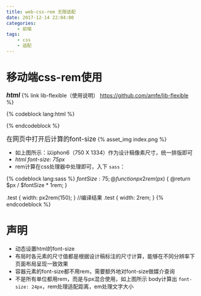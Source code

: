 ```yaml
---
title: web-css-rem 无限适配
date: 2017-12-14 22:04:00
categories:
    - 前端
tags:
    - css
    - 适配
---
```


# 移动端css-rem使用

<big>***html***</big>
{% link lib-flexible（使用说明） https://github.com/amfe/lib-flexible %}

{% codeblock lang:html %}
<!DOCTYPE html>
<html data-dpr="2" lang="zh-cn">
<head>
    <meta charset="UTF-8">
    <meta content="yes" name="apple-mobile-web-app-capable">
    <meta content="yes" name="apple-touch-fullscreen">
    <meta name="x5-fullscreen" content="true">
    <meta name="full-screen" content="yes">
    <meta content="telephone=no,email=no" name="format-detection">
    <meta name="App-Config" content="fullscreen=yes,useHistoryState=yes,transition=yes">
    <meta name="viewport" content="width=device-width, initial-scale=0.5, maximum-scale=0.5, minimum-scale=0.5, user-scalable=no">
    <title>document</title>
    <script src='https://github.com/amfe/lib-flexible'></script>
    <!-- 淘宝提供的适配方式js -->
</head>
<body>
    
</body>
</html>
{% endcodeblock %}

<big>在网页中打开后计算的font-size</big>
{% asset_img index.png %}

*   如上图所示：以iphon6（750 X 1334）作为设计稿像素尺寸，统一排版即可
*   _html font-size: 75px_
*   rem计算在css处理器中处理即可，入下 `sass`：

{% codeblock lang:sass %}
$fontSize: 75;
@function px2rem($px) {
    @return $px / $fontSize * 1rem;
}

.test { width: px2rem(150); }
//编译结果
.test { width: 2rem; }
{% endcodeblock %}

# 声明

* 动态设置html的font-size
* 布局时各元素的尺寸值都是根据设计稿标注的尺寸计算，能够在不同分辨率下页面布局呈现一致效果
* 容器元素的font-size都不用rem，需要额外地对font-size做媒介查询
* 不是所有单位都用rem，而是与px混合使用，如上图所示 body计算出 `font-size: 24px`，rem处理适配距离，em处理文字大小